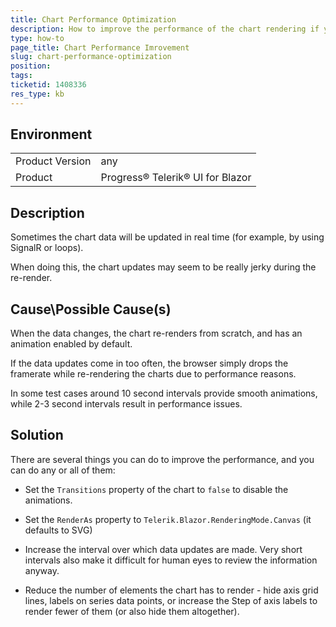 ```yaml
---
title: Chart Performance Optimization
description: How to improve the performance of the chart rendering if you encounter jerky updates or slow render.
type: how-to
page_title: Chart Performance Imrovement
slug: chart-performance-optimization
position: 
tags: 
ticketid: 1408336
res_type: kb
---
```


## Environment
<table>
    <tbody>
	    <tr>
	    	<td>Product Version</td>
	    	<td>any</td>
	    </tr>
	    <tr>
	    	<td>Product</td>
	    	<td>Progress® Telerik® UI for Blazor</td>
	    </tr>
    </tbody>
</table>


## Description
Sometimes the chart data will be updated in real time (for example, by using SignalR or loops). 

When doing this, the chart updates may seem to be really jerky during the re-render.

## Cause\Possible Cause(s)
When the data changes, the chart re-renders from scratch, and has an animation enabled by default.

If the data updates come in too often, the browser simply drops the framerate while re-rendering the charts due to performance reasons. 

In some test cases around 10 second intervals provide smooth animations, while 2-3 second intervals result in performance issues.

## Solution
There are several things you can do to improve the performance, and you can do any or all of them:

* Set the `Transitions` property of the chart to `false` to disable the animations.

* Set the `RenderAs` property to `Telerik.Blazor.RenderingMode.Canvas` (it defaults to SVG)

* Increase the interval over which data updates are made. Very short intervals also make it difficult for human eyes to review the information anyway.

* Reduce the number of elements the chart has to render - hide axis grid lines, labels on series data points, or increase the  Step of axis labels to render fewer of them (or also hide them altogether).
